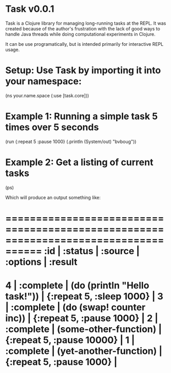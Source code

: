 Task v0.0.1
===========

Task is a Clojure library for managing long-running tasks at the REPL. It was created
because of the author's frustration with the lack of good ways to handle Java threads
while doing computational experiments in Clojure.

It can be use programatically, but is intended primarily for interactive REPL usage.



Setup: Use Task by importing it into your namespace:
====================================================

(ns your.name.space
  (:use [task.core]))



Example 1: Running a simple task 5 times over 5 seconds
=======================================================

  (run {:repeat 5 :pause 1000} (.println (System/out) "bvboug"))



Example 2: Get a listing of current tasks
========================================= 

  (ps)
  
Which will produce an output something like:

====================================================================================
:id | :status   | :source                      | :options                  | :result
====================================================================================
4   | :complete | (do (println "Hello task!")) | {:repeat 5, :sleep 1000}  |
3   | :complete | (do (swap! counter inc))     | {:repeat 5, :pause 1000}  |
2   | :complete | (some-other-function)        | {:repeat 5, :pause 10000} |
1   | :complete | (yet-another-function)       | {:repeat 5, :pause 1000}  |
====================================================================================